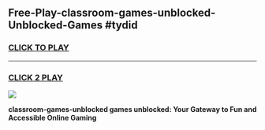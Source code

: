 
## Free-Play-classroom-games-unblocked-Unblocked-Games #tydid
<h3>
<a href="https://news.freeplayer.one?title=classroom-games-unblocked&ref=8M">CLICK TO PLAY</a></h3>
<hr>

<h3>
<a href="https://news.freeplayer.one?title=classroom-games-unblocked&ref=8M">CLICK 2 PLAY</a>
  
</h3>

<a href="https://news.freeplayer.one?title=classroom-games-unblocked&ref=8M"><img src="https://clearcache.store/games.png"></a>


**classroom-games-unblocked games unblocked: Your Gateway to Fun and Accessible Online Gaming**
